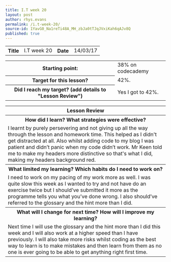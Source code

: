 ```yaml
---
title: I.T week 20
layout: post
author: rhys.evans
permalink: /i.t-week-20/
source-id: 1YavG0_Na1reTi48A_MH_zbJa0tTJqJVxiKah6qAJv8Q
published: true
---
```

<table>
  <tr>
    <th>Title</th>
    <td>I.T week 20</td>
    <th>Date</th>
    <td>14/03/17</td>
  </tr>
</table>


<table>
  <tr>
    <th>Starting point:</th>
    <td>38% on codecademy</td>
  </tr>
  <tr>
    <th>Target for this lesson?</th>
    <td>42%.</td>
  </tr>
  <tr>
    <th>Did I reach my target? 
(add details to "Lesson Review")</th>
    <td> Yes I got to 42%.</td>
  </tr>
</table>


<table>
  <tr>
    <th>Lesson Review</th>
  </tr>
  <tr>
    <th>How did I learn? What strategies were effective? </th>
  </tr>
  <tr>
    <td>I learnt by purely persevering and not giving up all the way through the lesson and homework time. This helped as I didn't get distracted at all. Also whilst adding code to my blog I was patient and didn’t panic when my code didn’t work. Mr Keen told me to make my headers more distinctive so that's what I did, making my headers background red.</td>
  </tr>
  <tr>
    <th>What limited my learning? Which habits do I need to work on? </th>
  </tr>
  <tr>
    <td>I need to work on my pacing of my work more as well. I was quite slow this week as I wanted to try and not have do an exercise twice but I should’ve submitted it more as the programme tells you what you’ve done wrong. I also should’ve referred to the glossary and the hint more than I did.</td>
  </tr>
  <tr>
    <th>What will I change for next time? How will I improve my learning?</th>
  </tr>
  <tr>
    <td>Next time I will use the glossary and the hint more than I did this week and I will also work at a higher speed than I have previously. I will also take more risks whilst coding as the best way to learn is to make mistakes and then learn from them as no one is ever going to be able to get anything right first time.</td>
  </tr>
</table>


